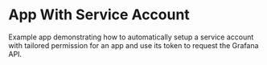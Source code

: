 <!-- This README file is going to be the one displayed on the Grafana.com website for your plugin -->

# App With Service Account

Example app demonstrating how to automatically setup a service account with tailored permission for an app and use its token to request the Grafana API.
